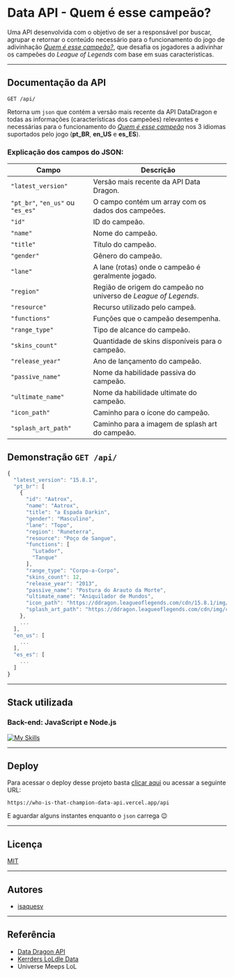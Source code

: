 
# Data API - Quem é esse campeão?

Uma API desenvolvida com o objetivo de ser a responsável por buscar, agrupar e retornar o conteúdo necessário para o funcionamento do jogo de adivinhação *[Quem é esse campeão?](https://github.com/isaquesv/who-is-that-champion)*, que desafia os jogadores a adivinhar os campeões do *League of Legends* com base em suas características.

---

## Documentação da API

```
GET /api/
```

Retorna um `json` que contém a versão mais recente da API DataDragon e todas as informações (características dos campeões) relevantes e necessárias para o funcionamento do *[Quem é esse campeão](https://github.com/isaquesv/who-is-that-champion)* nos 3 idiomas suportados pelo jogo (**pt_BR**, **en_US** e **es_ES**).

### Explicação dos campos do JSON:

| **Campo**               | **Descrição**                                                |
| ----------------------- | ------------------------------------------------------------ |
| `"latest_version"`      | Versão mais recente da API Data Dragon.                      |
| `"pt_br"`, `"en_us"` ou `"es_es"` | O campo contém um array com os dados dos campeões. |
| `"id"`                  | ID do campeão.                                               |
| `"name"`                | Nome do campeão.                                             |
| `"title"`               | Título do campeão.                                           |
| `"gender"`              | Gênero do campeão.                                           |
| `"lane"`                | A lane (rotas) onde o campeão é geralmente jogado.           |
| `"region"`              | Região de origem do campeão no universo de *League of Legends*. |
| `"resource"`            | Recurso utilizado pelo campeã.                               |
| `"functions"`           | Funções que o campeão desempenha.                            |
| `"range_type"`          | Tipo de alcance do campeão.                                  |
| `"skins_count"`         | Quantidade de skins disponíveis para o campeão.              |
| `"release_year"`        | Ano de lançamento do campeão.                                |
| `"passive_name"`        | Nome da habilidade passiva do campeão.                       |
| `"ultimate_name"`       | Nome da habilidade ultimate do campeão.                      |
| `"icon_path"`           | Caminho para o ícone do campeão.                             |
| `"splash_art_path"`     | Caminho para a imagem de splash art do campeão.              |

## Demonstração `GET /api/`

```javascript
{
  "latest_version": "15.8.1",
  "pt_br": [
    {
      "id": "Aatrox",
      "name": "Aatrox",
      "title": "a Espada Darkin",
      "gender": "Masculino",
      "lane": "Topo",
      "region": "Runeterra",
      "resource": "Poço de Sangue",
      "functions": [
        "Lutador",
        "Tanque"
      ],
      "range_type": "Corpo-a-Corpo",
      "skins_count": 12,
      "release_year": "2013",
      "passive_name": "Postura do Arauto da Morte",
      "ultimate_name": "Aniquilador de Mundos",
      "icon_path": "https://ddragon.leagueoflegends.com/cdn/15.8.1/img/champion/Aatrox.png",
      "splash_art_path": "https://ddragon.leagueoflegends.com/cdn/img/champion/splash/Aatrox_0.jpg"
    },
    ...
  ],
  "en_us": [
    ...
  ],
  "es_es": [
    ...
  ]
}
```

---

## Stack utilizada

### **Back-end:** JavaScript e Node.js
[![My Skills](https://skillicons.dev/icons?i=js,nodejs)](https://skillicons.dev)

---

## Deploy

Para acessar o deploy desse projeto basta [clicar aqui](https://who-is-that-champion-data-api.vercel.app/api) ou acessar a seguinte URL:

```
https://who-is-that-champion-data-api.vercel.app/api
```

E aguardar alguns instantes enquanto o `json` carrega 😉

---

## Licença

[MIT](https://choosealicense.com/licenses/mit/)

---

## Autores

- [isaquesv](https://github.com/isaquesv)

---

## Referência

 - [Data Dragon API](https://developer.riotgames.com/docs/lol)
 - [Kerrders LoLdle Data](https://github.com/Kerrders/LoLdleData)
 - Universe Meeps LoL
 
